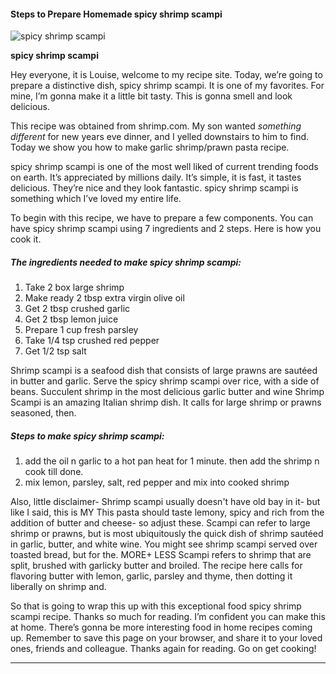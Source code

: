             

#### Steps to Prepare Homemade spicy shrimp scampi

![spicy shrimp scampi](https://img-global.cpcdn.com/recipes/48164297/751x532cq70/spicy-shrimp-scampi-recipe-main-photo.jpg)

**spicy shrimp scampi**

Hey everyone, it is Louise, welcome to my recipe site. Today, we’re going to prepare a distinctive dish, spicy shrimp scampi. It is one of my favorites. For mine, I’m gonna make it a little bit tasty. This is gonna smell and look delicious.

This recipe was obtained from shrimp.com. My son wanted _something different_ for new years eve dinner, and I yelled downstairs to him to find. Today we show you how to make garlic shrimp/prawn pasta recipe.

spicy shrimp scampi is one of the most well liked of current trending foods on earth. It’s appreciated by millions daily. It’s simple, it is fast, it tastes delicious. They’re nice and they look fantastic. spicy shrimp scampi is something which I’ve loved my entire life.

To begin with this recipe, we have to prepare a few components. You can have spicy shrimp scampi using 7 ingredients and 2 steps. Here is how you cook it.

##### The ingredients needed to make spicy shrimp scampi:

1.  Take 2 box large shrimp
2.  Make ready 2 tbsp extra virgin olive oil
3.  Get 2 tbsp crushed garlic
4.  Get 2 tbsp lemon juice
5.  Prepare 1 cup fresh parsley
6.  Take 1/4 tsp crushed red pepper
7.  Get 1/2 tsp salt

Shrimp scampi is a seafood dish that consists of large prawns are sautéed in butter and garlic. Serve the spicy shrimp scampi over rice, with a side of beans. Succulent shrimp in the most delicious garlic butter and wine Shrimp Scampi is an amazing Italian shrimp dish. It calls for large shrimp or prawns seasoned, then.

##### Steps to make spicy shrimp scampi:

1.  add the oil n garlic to a hot pan heat for 1 minute. then add the shrimp n cook till done.
2.  mix lemon, parsley, salt, red pepper and mix into cooked shrimp

Also, little disclaimer- Shrimp scampi usually doesn't have old bay in it- but like I said, this is MY This pasta should taste lemony, spicy and rich from the addition of butter and cheese- so adjust these. Scampi can refer to large shrimp or prawns, but is most ubiquitously the quick dish of shrimp sautéed in garlic, butter, and white wine. You might see shrimp scampi served over toasted bread, but for the. MORE+ LESS Scampi refers to shrimp that are split, brushed with garlicky butter and broiled. The recipe here calls for flavoring butter with lemon, garlic, parsley and thyme, then dotting it liberally on shrimp and.

So that is going to wrap this up with this exceptional food spicy shrimp scampi recipe. Thanks so much for reading. I’m confident you can make this at home. There’s gonna be more interesting food in home recipes coming up. Remember to save this page on your browser, and share it to your loved ones, friends and colleague. Thanks again for reading. Go on get cooking!

* * *